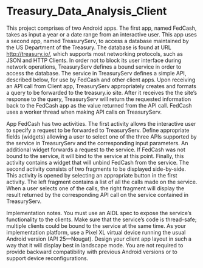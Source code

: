 # Treasury_Data_Analysis_Client
This project comprises of two Android apps. The first app, named FedCash, takes as input a year or a date range from an interactive user. This app uses a second app, named TreasuryServ, to access a database maintained by the US Department of the Treasury. The database is found at URL http://treasury.io/, which supports most networking protocols, such as JSON and HTTP Clients. In order not to block its user interface during network operations, TreasuryServ defines a bound service in order to access the database. The service in TreasuryServ defines a simple API, described below, for use by FedCash and other client apps. Upon receiving an API call from Client app, TreasuryServ appropriately creates and formats a query to be forwarded to the treasury.io site. After it receives the the site’s response to the query, TreasuryServ will return the requested information back to the FedCash app as the value returned from the API call. FedCash uses a worker thread when making API calls on TreasuryServ.

App FedCash has two activities. The first activity allows the interactive user to specify a request to be forwarded to TreasuryServ. Define appropriate fields (widgets) allowing a user to select one of the three APIs supported by the service in TreasuryServ and the corresponding input parameters. An additional widget forwards a request to the service. If FedCash was not bound to the service, it will bind to the service at this point. Finally, this activity contains a widget that will unbind FedCash from the service. The second activity consists of two fragments to be displayed side-by-side. This activity is opened by selecting an appropriate button in the first activity. The left fragment contains a list of all the calls made on the service. When a user selects one of the calls, the right fragment will display the result returned by the corresponding API call on the service contained in TreasuryServ.

Implementation notes. You must use an AIDL spec to expose the service’s functionality to the clients. Make sure that the service’s code is thread-safe; multiple clients could be bound to the service at the same time. As your implementation platform, use a Pixel XL virtual device running the usual Android version (API 25—Nougat). Design your client app layout in such a way that it will display best in landscape mode. You are not required to provide backward compatibility with previous Android versions or to support device reconfigurations.
